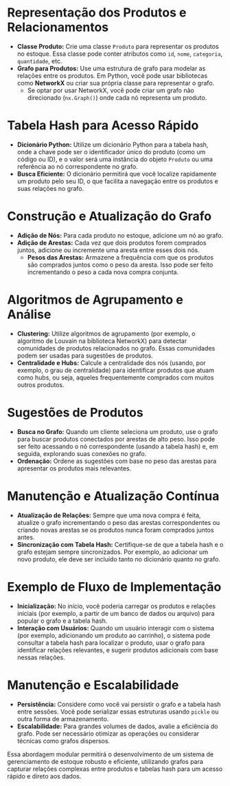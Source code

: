 # **Representação dos Produtos e Relacionamentos**
   - **Classe Produto:** Crie uma classe `Produto` para representar os produtos no estoque. Essa classe pode conter atributos como `id`, `nome`, `categoria`, `quantidade`, etc.
   - **Grafo para Produtos:** Use uma estrutura de grafo para modelar as relações entre os produtos. Em Python, você pode usar bibliotecas como **NetworkX** ou criar sua própria classe para representar o grafo.
     - Se optar por usar NetworkX, você pode criar um grafo não direcionado (`nx.Graph()`) onde cada nó representa um produto.

# **Tabela Hash para Acesso Rápido**
   - **Dicionário Python:** Utilize um dicionário Python para a tabela hash, onde a chave pode ser o identificador único do produto (como um código ou ID), e o valor será uma instância do objeto `Produto` ou uma referência ao nó correspondente no grafo.
   - **Busca Eficiente:** O dicionário permitirá que você localize rapidamente um produto pelo seu ID, o que facilita a navegação entre os produtos e suas relações no grafo.

# **Construção e Atualização do Grafo**
   - **Adição de Nós:** Para cada produto no estoque, adicione um nó ao grafo.
   - **Adição de Arestas:** Cada vez que dois produtos forem comprados juntos, adicione ou incremente uma aresta entre esses dois nós. 
     - **Pesos das Arestas:** Armazene a frequência com que os produtos são comprados juntos como o peso da aresta. Isso pode ser feito incrementando o peso a cada nova compra conjunta.

# **Algoritmos de Agrupamento e Análise**
   - **Clustering:** Utilize algoritmos de agrupamento (por exemplo, o algoritmo de Louvain na biblioteca NetworkX) para detectar comunidades de produtos relacionados no grafo. Essas comunidades podem ser usadas para sugestões de produtos.
   - **Centralidade e Hubs:** Calcule a centralidade dos nós (usando, por exemplo, o grau de centralidade) para identificar produtos que atuam como hubs, ou seja, aqueles frequentemente comprados com muitos outros produtos.

# **Sugestões de Produtos**
   - **Busca no Grafo:** Quando um cliente seleciona um produto, use o grafo para buscar produtos conectados por arestas de alto peso. Isso pode ser feito acessando o nó correspondente (usando a tabela hash) e, em seguida, explorando suas conexões no grafo.
   - **Ordenação:** Ordene as sugestões com base no peso das arestas para apresentar os produtos mais relevantes.

# **Manutenção e Atualização Contínua**
   - **Atualização de Relações:** Sempre que uma nova compra é feita, atualize o grafo incrementando o peso das arestas correspondentes ou criando novas arestas se os produtos nunca foram comprados juntos antes.
   - **Sincronização com Tabela Hash:** Certifique-se de que a tabela hash e o grafo estejam sempre sincronizados. Por exemplo, ao adicionar um novo produto, ele deve ser incluído tanto no dicionário quanto no grafo.

# **Exemplo de Fluxo de Implementação**
   - **Inicialização:** No início, você poderia carregar os produtos e relações iniciais (por exemplo, a partir de um banco de dados ou arquivo) para popular o grafo e a tabela hash.
   - **Interação com Usuários:** Quando um usuário interagir com o sistema (por exemplo, adicionando um produto ao carrinho), o sistema pode consultar a tabela hash para localizar o produto, usar o grafo para identificar relações relevantes, e sugerir produtos adicionais com base nessas relações.

# **Manutenção e Escalabilidade**
   - **Persistência:** Considere como você vai persistir o grafo e a tabela hash entre sessões. Você pode serializar essas estruturas usando `pickle` ou outra forma de armazenamento.
   - **Escalabilidade:** Para grandes volumes de dados, avalie a eficiência do grafo. Pode ser necessário otimizar as operações ou considerar técnicas como grafos dispersos.

Essa abordagem modular permitirá o desenvolvimento de um sistema de gerenciamento de estoque robusto e eficiente, utilizando grafos para capturar relações complexas entre produtos e tabelas hash para um acesso rápido e direto aos dados.